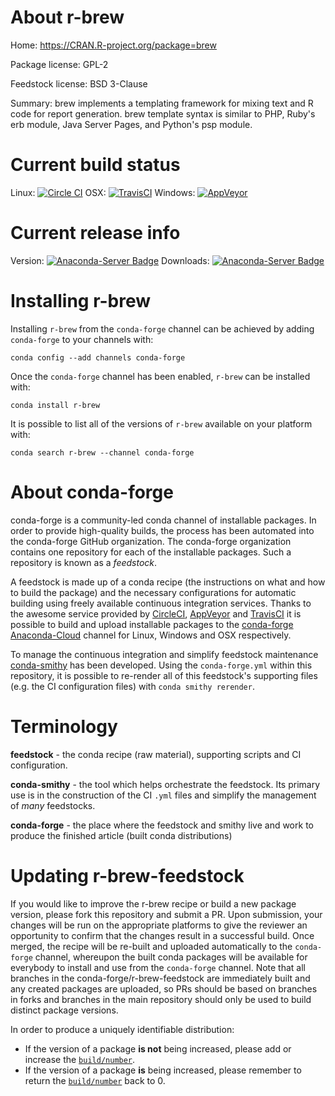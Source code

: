About r-brew
============

Home: https://CRAN.R-project.org/package=brew

Package license: GPL-2

Feedstock license: BSD 3-Clause

Summary: brew implements a templating framework for mixing text and R code for report generation. brew template syntax is similar to PHP, Ruby's erb module, Java Server Pages, and Python's psp module.



Current build status
====================

Linux: [![Circle CI](https://circleci.com/gh/conda-forge/r-brew-feedstock.svg?style=shield)](https://circleci.com/gh/conda-forge/r-brew-feedstock)
OSX: [![TravisCI](https://travis-ci.org/conda-forge/r-brew-feedstock.svg?branch=master)](https://travis-ci.org/conda-forge/r-brew-feedstock)
Windows: [![AppVeyor](https://ci.appveyor.com/api/projects/status/github/conda-forge/r-brew-feedstock?svg=True)](https://ci.appveyor.com/project/conda-forge/r-brew-feedstock/branch/master)

Current release info
====================
Version: [![Anaconda-Server Badge](https://anaconda.org/conda-forge/r-brew/badges/version.svg)](https://anaconda.org/conda-forge/r-brew)
Downloads: [![Anaconda-Server Badge](https://anaconda.org/conda-forge/r-brew/badges/downloads.svg)](https://anaconda.org/conda-forge/r-brew)

Installing r-brew
=================

Installing `r-brew` from the `conda-forge` channel can be achieved by adding `conda-forge` to your channels with:

```
conda config --add channels conda-forge
```

Once the `conda-forge` channel has been enabled, `r-brew` can be installed with:

```
conda install r-brew
```

It is possible to list all of the versions of `r-brew` available on your platform with:

```
conda search r-brew --channel conda-forge
```


About conda-forge
=================

conda-forge is a community-led conda channel of installable packages.
In order to provide high-quality builds, the process has been automated into the
conda-forge GitHub organization. The conda-forge organization contains one repository
for each of the installable packages. Such a repository is known as a *feedstock*.

A feedstock is made up of a conda recipe (the instructions on what and how to build
the package) and the necessary configurations for automatic building using freely
available continuous integration services. Thanks to the awesome service provided by
[CircleCI](https://circleci.com/), [AppVeyor](http://www.appveyor.com/)
and [TravisCI](https://travis-ci.org/) it is possible to build and upload installable
packages to the [conda-forge](https://anaconda.org/conda-forge)
[Anaconda-Cloud](http://docs.anaconda.org/) channel for Linux, Windows and OSX respectively.

To manage the continuous integration and simplify feedstock maintenance
[conda-smithy](http://github.com/conda-forge/conda-smithy) has been developed.
Using the ``conda-forge.yml`` within this repository, it is possible to re-render all of
this feedstock's supporting files (e.g. the CI configuration files) with ``conda smithy rerender``.


Terminology
===========

**feedstock** - the conda recipe (raw material), supporting scripts and CI configuration.

**conda-smithy** - the tool which helps orchestrate the feedstock.
                   Its primary use is in the construction of the CI ``.yml`` files
                   and simplify the management of *many* feedstocks.

**conda-forge** - the place where the feedstock and smithy live and work to
                  produce the finished article (built conda distributions)


Updating r-brew-feedstock
=========================

If you would like to improve the r-brew recipe or build a new
package version, please fork this repository and submit a PR. Upon submission,
your changes will be run on the appropriate platforms to give the reviewer an
opportunity to confirm that the changes result in a successful build. Once
merged, the recipe will be re-built and uploaded automatically to the
`conda-forge` channel, whereupon the built conda packages will be available for
everybody to install and use from the `conda-forge` channel.
Note that all branches in the conda-forge/r-brew-feedstock are
immediately built and any created packages are uploaded, so PRs should be based
on branches in forks and branches in the main repository should only be used to
build distinct package versions.

In order to produce a uniquely identifiable distribution:
 * If the version of a package **is not** being increased, please add or increase
   the [``build/number``](http://conda.pydata.org/docs/building/meta-yaml.html#build-number-and-string).
 * If the version of a package **is** being increased, please remember to return
   the [``build/number``](http://conda.pydata.org/docs/building/meta-yaml.html#build-number-and-string)
   back to 0.
